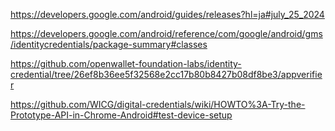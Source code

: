 https://developers.google.com/android/guides/releases?hl=ja#july_25_2024

https://developers.google.com/android/reference/com/google/android/gms/identitycredentials/package-summary#classes

https://github.com/openwallet-foundation-labs/identity-credential/tree/26ef8b36ee5f32568e2cc17b80b8427b08df8be3/appverifier

https://github.com/WICG/digital-credentials/wiki/HOWTO%3A-Try-the-Prototype-API-in-Chrome-Android#test-device-setup
